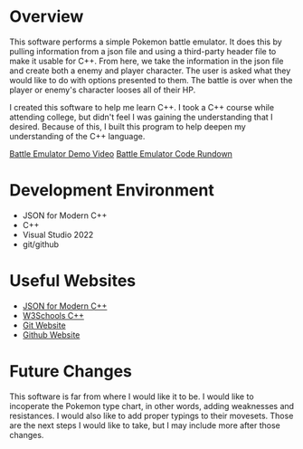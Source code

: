 # Overview

This software performs a simple Pokemon battle emulator. It does this by pulling information from a json file and using a third-party header file to make it usable for C++. From here, we take the information in the json file and create both a enemy and player character. The user is asked what they would like to do with options presented to them. The battle is over when the player or enemy's character looses all of their HP.

I created this software to help me learn C++. I took a C++ course while attending college, but didn't feel I was gaining the understanding that I desired. Because of this, I built this program to help deepen my understanding of the C++ language.

[Battle Emulator Demo Video](https://youtu.be/nrGegbBTxDU)
[Battle Emulator Code Rundown](https://youtu.be/yqK7pTV0ppY)

# Development Environment

* JSON for Modern C++
* C++
* Visual Studio 2022
* git/github

# Useful Websites

* [JSON for Modern C++](https://github.com/nlohmann/json)
* [W3Schools C++](https://www.w3schools.com/cpp/)
* [Git Website](https://git-scm.com/download)
* [Github Website](https://github.com/)

# Future Changes

This software is far from where I would like it to be. I would like to incoperate the Pokemon type chart, in other words, adding weaknesses and resistances. I would also like to add proper typings to their movesets. Those are the next steps I would like to take, but I may include more after those changes.
